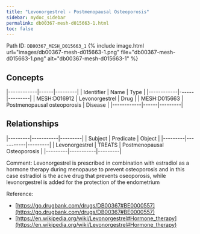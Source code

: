 ```yaml
---
title: "Levonorgestrel - Postmenopausal Osteoporosis"
sidebar: mydoc_sidebar
permalink: db00367-mesh-d015663-1.html
toc: false 
---
```



Path ID: `DB00367_MESH_D015663_1`
{% include image.html url="images/db00367-mesh-d015663-1.png" file="db00367-mesh-d015663-1.png" alt="db00367-mesh-d015663-1" %}

## Concepts

|------------|------|---------|
| Identifier | Name | Type    |
|------------|------|---------|
| MESH:D016912 | Levonorgestrel | Drug |
| MESH:D015663 | Postmenopausal osteoporosis | Disease |
|------------|------|---------|

## Relationships

|---------|-----------|---------|
| Subject | Predicate | Object  |
|---------|-----------|---------|
| Levonorgestrel | TREATS | Postmenopausal Osteoporosis |
|---------|-----------|---------|

Comment: Levonorgestrel is prescribed in combination with estradiol as a hormone therapy during menopause to prevent osteoporosis and in this case estradiol is the acive drug that prevents oseoporosis, while levonorgestrel is added for the protection of the endometrium

Reference: 
  - [https://go.drugbank.com/drugs/DB00367#BE0000557](https://go.drugbank.com/drugs/DB00367#BE0000557)
  - [https://en.wikipedia.org/wiki/Levonorgestrel#Hormone_therapy](https://en.wikipedia.org/wiki/Levonorgestrel#Hormone_therapy)
